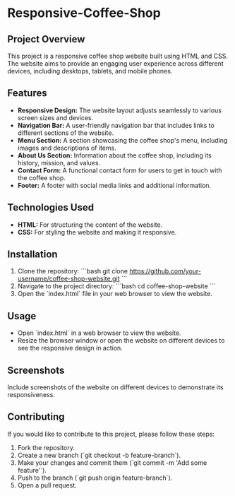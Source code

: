 # Responsive-Coffee-Shop

## Project Overview
This project is a responsive coffee shop website built using HTML and CSS. The website aims to provide an engaging user experience across different devices, including desktops, tablets, and mobile phones.

## Features
- **Responsive Design:** The website layout adjusts seamlessly to various screen sizes and devices.
- **Navigation Bar:** A user-friendly navigation bar that includes links to different sections of the website.
- **Menu Section:** A section showcasing the coffee shop's menu, including images and descriptions of items.
- **About Us Section:** Information about the coffee shop, including its history, mission, and values.
- **Contact Form:** A functional contact form for users to get in touch with the coffee shop.
- **Footer:** A footer with social media links and additional information.

## Technologies Used
- **HTML:** For structuring the content of the website.
- **CSS:** For styling the website and making it responsive.

## Installation
1. Clone the repository: 
   \`\`\`bash
   git clone https://github.com/your-username/coffee-shop-website.git
   \`\`\`
2. Navigate to the project directory:
   \`\`\`bash
   cd coffee-shop-website
   \`\`\`
3. Open the \`index.html\` file in your web browser to view the website.

## Usage
- Open \`index.html\` in a web browser to view the website.
- Resize the browser window or open the website on different devices to see the responsive design in action.

## Screenshots
Include screenshots of the website on different devices to demonstrate its responsiveness.


## Contributing
If you would like to contribute to this project, please follow these steps:
1. Fork the repository.
2. Create a new branch (\`git checkout -b feature-branch\`).
3. Make your changes and commit them (\`git commit -m 'Add some feature'\`).
4. Push to the branch (\`git push origin feature-branch\`).
5. Open a pull request.
